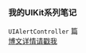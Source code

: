 ### 我的UIKit系列笔记   
`UIAlertController` 篇  
[博文详情请戳我](http://rensihao.cn/2016/01/15/UIAlertController%E4%B9%8B%E7%AC%94%E8%AE%B0/) 